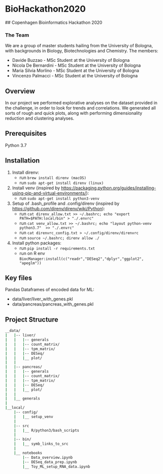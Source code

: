 # BioHackathon2020
## Copenhagen Bioinformatics Hackathon 2020

### The Team
We are a group of master students hailing from the University of Bologna, with backgrounds in Biology, Biotechnologies and Chemistry.
The members:
* Davide Buzzao - MSc Student at the University of Bologna
* Nicola De Bernardini - MSc Student at the University of Bologna
* Maria Silvia Morlino - MSc Student at the University of Bologna
* Vincenzo Palmacci - MSc Student at the University of Bologna

## Overview
In our project we performed explorative analyses on the dataset provided in the challenge, in order to look for trends and correlations. We generated all sorts of rough and quick plots, along with performing dimensionality reduction and clustering analyses.

## Prerequisites
Python 3.7

## Installation
1. Install direnv:
    * run `brew install direnv (macOS)`
    * run `sudo apt-get install direnv (linux)`
2. Install venv (inspired by https://packaging.python.org/guides/installing-using-pip-and-virtual-environments/):
    * run `sudo apt-get install python3-venv`
3. Setup of .bash_profile and .config/direnv (inspired by https://github.com/direnv/direnv/wiki/Python):
    * run `cat direnv_allow.txt >> ~/.bashrc; echo "export PATH=$PATH:local/bin" > "./.envrc"`
    * run `cat venv_allow.txt >> ~/.bashrc; echo "layout python-venv python3.7"  >> "./.envrc"`
    * run `cat direnvrc_config.txt > ~/.config/direnv/direnvrc`
    * run `source ~/.bashrc; direnv allow ./`
4. Install python packages:
    * run `pip install -r requirements.txt`
    * run on R env `BiocManager:install(c("readr","DESeq2","dplyr","ggplot2", "apeglm"))`

## Key files

Pandas Dataframes of encoded data for ML:
* data/liver/liver_with_genes.pkl
* data/pancreas/pancreas_with_genes.pkl

## Project Structure 
```bash
__data/
|   |-- liver/
|   |   |-- generals
|   |   |-- count_matrix/
|   |   |-- tpm_matrix/
|   |   |-- DESeq/
|   |   |__ plot/
|   |
|   |-- pancreas/
|   |   |-- generals
|   |   |-- count_matrix/
|   |   |-- tpm_matrix/
|   |   |-- DESeq/
|   |   |__ plot/
|   |
|   |__ generals
|
|__local/
    |-- config/
    |   |__ setup_venv
    |
    |-- src
    |   |__ R/python3/bash_scripts
    |
    |-- bin/
    |   |__ symb_links_to_src
    |
    |__ notebooks
        |-- Data_overview.ipynb
        |-- DESeq_data_prep.ipynb
        |__ Toy_ML_setup_RNA_data.ipynb
```